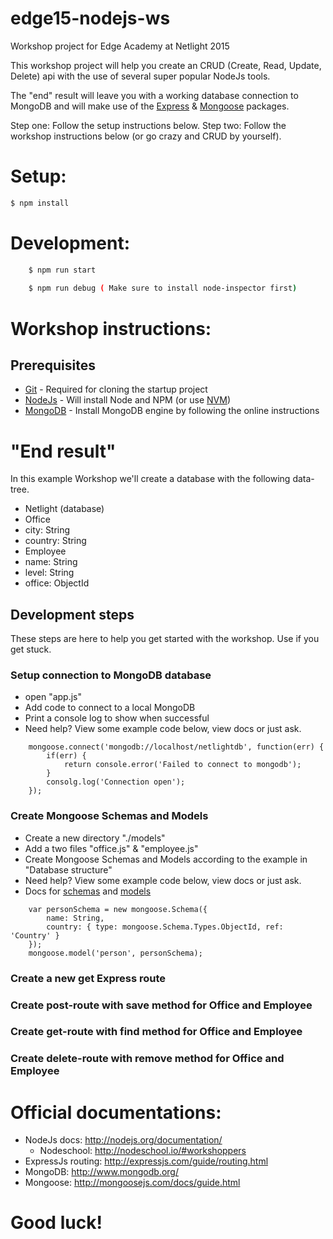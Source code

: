 # edge15-nodejs-ws
Workshop project for Edge Academy at Netlight 2015

This workshop project will help you create an CRUD (Create, Read, Update, Delete) api with the use of several super popular NodeJs tools.

The "end" result will leave you with a working database connection to MongoDB and
will make use of the [Express] & [Mongoose] packages.

Step one: Follow the setup instructions below.
Step two: Follow the workshop instructions below (or go crazy and CRUD by yourself).

# Setup:

```sh
$ npm install
```

# Development:

```sh
    $ npm run start
    
    $ npm run debug ( Make sure to install node-inspector first)
```

# Workshop instructions:

## Prerequisites
* [Git](http://git-scm.com/downloads) - Required for cloning the startup project
* [NodeJs](http://nodejs.org/) - Will install Node and NPM (or use [NVM](https://github.com/creationix/nvm))
* [MongoDB](http://docs.mongodb.org/manual/installation/) - Install MongoDB engine by following the online instructions

# "End result"
In this example Workshop we'll create a database with the following data-tree.

- Netlight (database)
 - Office
  - city: String
  - country: String
 - Employee
  - name: String
  - level: String
  - office: ObjectId


## Development steps
These steps are here to help you get started with the workshop.
Use if you get stuck.

### Setup connection to MongoDB database
 - open "app.js"
 - Add code to connect to a local MongoDB
 - Print a console log to show when successful
 - Need help? View some example code below, view docs or just ask.
```
    mongoose.connect('mongodb://localhost/netlightdb', function(err) {
        if(err) {
            return console.error('Failed to connect to mongodb');
        }
        consolg.log('Connection open');
    });
```

### Create Mongoose Schemas and Models
 - Create a new directory "./models"
 - Add a two files "office.js" & "employee.js"
 - Create Mongoose Schemas and Models according to the example in "Database structure"
 - Need help? View some example code below, view docs or just ask.
 - Docs for [schemas](http://mongoosejs.com/docs/guide.html) and [models](http://mongoosejs.com/docs/models.html)
```
    var personSchema = new mongoose.Schema({
        name: String,
        country: { type: mongoose.Schema.Types.ObjectId, ref: 'Country' }
    });
    mongoose.model('person', personSchema);
```

### Create a new get Express route

### Create post-route with save method for Office and Employee

### Create get-route with find method for Office and Employee

### Create delete-route with remove method for Office and Employee

# Official documentations:
  - NodeJs docs: http://nodejs.org/documentation/
    - Nodeschool: http://nodeschool.io/#workshoppers
  - ExpressJs routing: http://expressjs.com/guide/routing.html
  - MongoDB: http://www.mongodb.org/
  - Mongoose: http://mongoosejs.com/docs/guide.html

# Good luck!

[mongoose]:http://mongoosejs.com/
[node.js]:http://nodejs.org
[express]:http://expressjs.com
